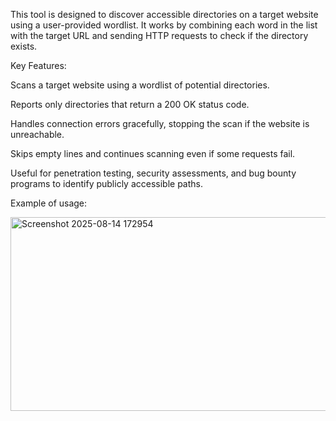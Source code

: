 This tool is designed to discover accessible directories on a target website using a user-provided wordlist. It works by combining each word in the list with the target URL and sending HTTP requests to check if the directory exists.

Key Features:

Scans a target website using a wordlist of potential directories.

Reports only directories that return a 200 OK status code.

Handles connection errors gracefully, stopping the scan if the website is unreachable.

Skips empty lines and continues scanning even if some requests fail.

Useful for penetration testing, security assessments, and bug bounty programs to identify publicly accessible paths.

Example of usage:

<img width="881" height="310" alt="Screenshot 2025-08-14 172954" src="https://github.com/user-attachments/assets/2dfd2db0-ae8c-4281-9752-2993e2abd0f4" />
